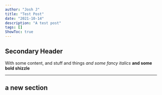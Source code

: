 ```yaml
---
author: "Josh J"
title: "Test Post"
date: "2021-10-14"
description: "A test post"
tags: []
ShowToc: true
---
```


## Secondary Header

With some content, and stuff and things
_and some fancy italics_
**and some bold shizzle**

---

## a new section
